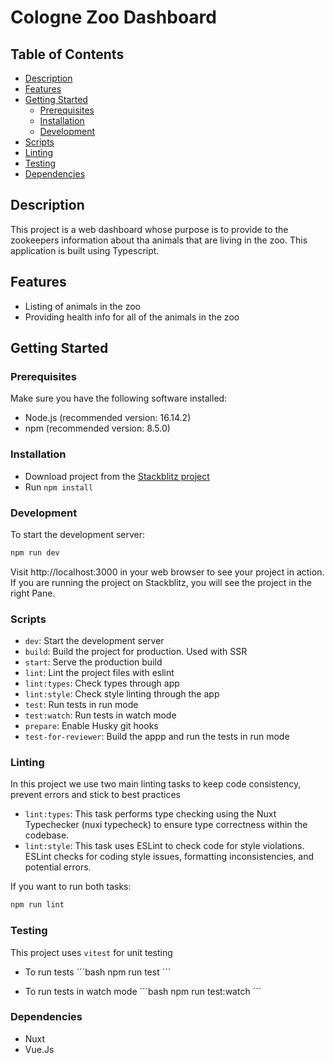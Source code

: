 # Cologne Zoo Dashboard

## Table of Contents

- [Description](#description)
- [Features](#features)
- [Getting Started](#getting-started)
  - [Prerequisites](#prerequisites)
  - [Installation](#installation)
  - [Development](#development)
- [Scripts](#scripts)
- [Linting](#linting)
- [Testing](#testing)
- [Dependencies](#dependencies)

## Description

This project is a web dashboard whose purpose is to provide to the zookeepers information about tha animals that are living in the zoo. This application is built using Typescript.

## Features

- Listing of animals in the zoo
- Providing health info for all of the animals in the zoo

## Getting Started

### Prerequisites

Make sure you have the following software installed:

- Node.js (recommended version: 16.14.2)
- npm (recommended version: 8.5.0)

### Installation

- Download project from the [Stackblitz project](https://stackblitz.com/edit/dashboard-zoo-cologne-challenge-aezqjx?file=TASKS.md&terminal=hello)
- Run `npm install`

### Development

To start the development server:

```bash
npm run dev
```

Visit http://localhost:3000 in your web browser to see your project in action. If you are running the project on Stackblitz, you will see the project in the right Pane.

### Scripts

- `dev`: Start the development server
- `build`: Build the project for production. Used with SSR
- `start`: Serve the production build
- `lint`: Lint the project files with eslint
- `lint:types`: Check types through app
- `lint:style`: Check style linting through the app
- `test`: Run tests in run mode
- `test:watch`: Run tests in watch mode
- `prepare`: Enable Husky git hooks
- `test-for-reviewer`: Build the appp and run the tests in run mode

### Linting

In this project we use two main linting tasks to keep code consistency, prevent errors and stick to best practices

- `lint:types`: This task performs type checking using the Nuxt Typechecker (nuxi typecheck) to ensure type correctness within the codebase.
- `lint:style`: This task uses ESLint to check code for style violations. ESLint checks for coding style issues, formatting inconsistencies, and potential errors.

If you want to run both tasks:

```bash
npm run lint
```

### Testing

This project uses `vitest` for unit testing

- To run tests
  ´´´bash
  npm run test
  ´´´

- To run tests in watch mode
  ´´´bash
  npm run test:watch
  ´´´

### Dependencies

- Nuxt
- Vue.Js
